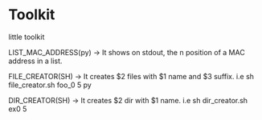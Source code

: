 # Toolkit
little toolkit

LIST_MAC_ADDRESS(py) -> It shows on stdout, the n position of a MAC address in a list.

FILE_CREATOR(SH) -> It creates $2 files with $1 name and $3 suffix. i.e sh file_creator.sh foo_0 5 py

DIR_CREATOR(SH) -> It creates $2 dir with $1 name. i.e sh dir_creator.sh ex0 5

